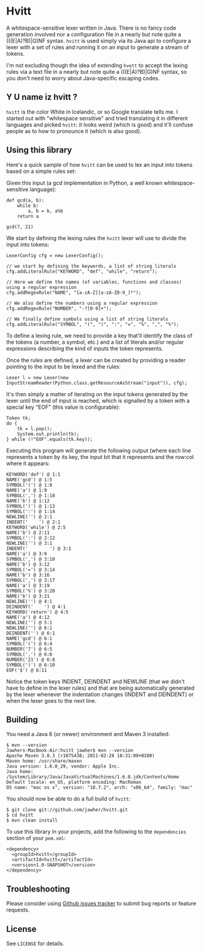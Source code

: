 Hvitt
=======================

A whitespace-sensitive lexer written in Java. There is no fancy code generation involved nor a configuration file in a nearly but note quite a (((E|A)?B)|G)NF syntax.
`hvitt` is used  simply via its Java api to configure a lexer with a set of rules and running it on an input to generate a stream of tokens.

I'm not excluding though the idea of extending `hvett` to accept the lexing rules via a text file in a nearly but note quite a (((E|A)?B)|G)NF syntax, so you don't need to worry about Java-specific escaping codes.

Y U name iz hvitt ?
-------------------

`hvitt` is the color White in Icelandic, or so Google translate tells me. I started out with "whitespace sensitive" and tried translating it in different languages and picked `hvitt`: it looks weird (which is good) and it'll confuse people as to how to pronounce it (which is also good).

Using this library
------------------

Here's a quick sample of how `hvitt` can be used to lex an input into tokens based on a simple rules set:

Given this input (a gcd implementation in Python, a well known whitespace-sensitive language):

    def gcd(a, b):
        while b:
            a, b = b, a%b
        return a

    gcd(7, 21)

We start by defining the lexing rules the `hvitt` lexer will use to divide the input into tokens:

    LexerConfig cfg = new LexerConfig();

    // we start by defining the keywords, a list of string literals
    cfg.addLiteralRule("KEYWORD", "def", "while", "return");

    // Here we define the names (of variables, functions and classes) using a regular expression
    cfg.addRegexRule("NAME", "[a-zA-Z][a-zA-Z0-9_]*");

    // We also define the numbers using a regular expression
    cfg.addRegexRule("NUMBER", "-?[0-9]+");

    // We finally define symbols using a list of string literals
    cfg.addLiteralRule("SYMBOL", "(", ")", ":", "=", "%", ",", "%");

To define a lexing rule, we need to provide a key that'll identify the class of the tokens (a number, a symbol, etc.) and a list of literals and/or regular expressions describing the kind of inputs the token represents.

Once the rules are defined, a lexer can be created by providing a reader pointing to the input to be lexed and the rules:

    Lexer l = new Lexer(new InputStreamReader(Python.class.getResourceAsStream("input")), cfg);

It's then simply a matter of iterating on the input tokens generated by the lexer until the end of input is reached, which is signalled by a token with a special key "EOF" (this value is configurable):

    Token tk;
    do {
        tk = l.pop();
        System.out.println(tk);
    } while (!"EOF".equals(tk.key));


Executing this program will generate the following output (where each line represents a token by its key, the input bit that it represents and the row:col where it appears:

    KEYWORD('def') @ 1:1
    NAME('gcd') @ 1:5
    SYMBOL('(') @ 1:8
    NAME('a') @ 1:9
    SYMBOL(',') @ 1:10
    NAME('b') @ 1:12
    SYMBOL(')') @ 1:13
    SYMBOL(':') @ 1:14
    NEWLINE('') @ 2:1
    INDENT('    ') @ 2:1
    KEYWORD('while') @ 2:5
    NAME('b') @ 2:11
    SYMBOL(':') @ 2:12
    NEWLINE('') @ 3:1
    INDENT('        ') @ 3:1
    NAME('a') @ 3:9
    SYMBOL(',') @ 3:10
    NAME('b') @ 3:12
    SYMBOL('=') @ 3:14
    NAME('b') @ 3:16
    SYMBOL(',') @ 3:17
    NAME('a') @ 3:19
    SYMBOL('%') @ 3:20
    NAME('b') @ 3:21
    NEWLINE('') @ 4:1
    DEINDENT('    ') @ 4:1
    KEYWORD('return') @ 4:5
    NAME('a') @ 4:12
    NEWLINE('') @ 5:1
    NEWLINE('') @ 6:1
    DEINDENT('') @ 6:1
    NAME('gcd') @ 6:1
    SYMBOL('(') @ 6:4
    NUMBER('7') @ 6:5
    SYMBOL(',') @ 6:6
    NUMBER('21') @ 6:8
    SYMBOL(')') @ 6:10
    EOF('$') @ 6:11

Notice the token keys INDENT, DEINDENT and NEWLINE (that we didn't have to define in the lexer rules) and that are being automatically generated by the lexer whenever the indentation changes (INDENT and DEINDENT) or when the lexer goes to the next line.

Building
--------

You need a Java 6 (or newer) environment and Maven 3 installed:

    $ mvn --version
    Jawhers-MacBook-Air:hvitt jawher$ mvn --version
    Apache Maven 3.0.3 (r1075438; 2011-02-28 18:31:09+0100)
    Maven home: /usr/share/maven
    Java version: 1.6.0_29, vendor: Apple Inc.
    Java home: /System/Library/Java/JavaVirtualMachines/1.6.0.jdk/Contents/Home
    Default locale: en_US, platform encoding: MacRoman
    OS name: "mac os x", version: "10.7.2", arch: "x86_64", family: "mac"

You should now be able to do a full build of `hvitt`:

    $ git clone git://github.com/jawher/hvitt.git
    $ cd hvitt
    $ mvn clean install

To use this library in your projects, add the following to the `dependencies` section of your
`pom.xml`:

    <dependency>
      <groupId>hvitt</groupId>
      <artifactId>hvitt</artifactId>
      <version>1.0-SNAPSHOT</version>
    </dependency>

Troubleshooting
---------------

Please consider using [Github issues tracker](http://github.com/jawher/hvitt/issues) to submit bug reports or feature requests.


License
-------

See `LICENSE` for details.

